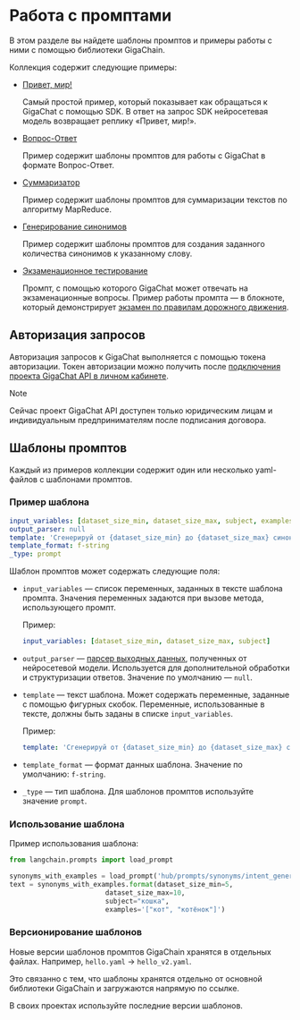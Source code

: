 # Работа с промптами

В этом разделе вы найдете шаблоны промптов и примеры работы с ними с помощью библиотеки GigaChain.

Коллекция содержит следующие примеры:

- [Привет, мир!](hello_world/README.md)

  Самый простой пример, который показывает как обращаться к GigaChat с помощью SDK. В ответ на запрос SDK нейросетевая модель возвращает реплику «Привет, мир!».

- [Вопрос-Ответ](qna/README.md)

  Пример содержит шаблоны промптов для работы с GigaChat в формате Вопрос-Ответ.

- [Суммаризатор](summarize/map_reduce/README.md)

  Пример содержит шаблоны промптов для суммаризации текстов по алгоритму MapReduce.

- [Генерирование синонимов](synonyms/README.md)

  Пример содержит шаблоны промптов для создания заданного количества синонимов к указанному слову.

- [Экзаменационное тестирование](qna/examination.yaml)

  Промпт, с помощью которого GigaChat может отвечать на экзаменационные вопросы.
  Пример работы промпта — в блокноте, который демонстрирует [экзамен по правилам дорожного движения](/docs/extras/integrations/chat/examination.ipynb).

## Авторизация запросов

Авторизация запросов к GigaChat выполняется с помощью токена авторизации. Токен авторизации можно получить после [подключения проекта GigaChat API в личном кабинете](https://developers.sber.ru/docs/ru/gigachat/individuals-quickstart#shag-1-sozdayte-proekt-giga-chat-api).

> [!NOTE]
> Сейчас проект GigaChat API доступен только юридическим лицам и индивидуальным предпринимателям после подписания договора.

## Шаблоны промптов

Каждый из примеров коллекции содержит один или несколько yaml-файлов с шаблонами промптов.

### Пример шаблона

```yaml
input_variables: [dataset_size_min, dataset_size_max, subject, examples]
output_parser: null
template: 'Сгенерируй от {dataset_size_min} до {dataset_size_max} синонимов для слова "{subject}". Примеры фраз: {examples}. Результат верни в формате JSON-списка без каких либо пояснений, например, ["синоним1", "синоним2", "синоним3", "синоним4"]. Не повторяй фразы из примера и не дублируй фразы.'
template_format: f-string
_type: prompt
```

Шаблон промптов может содержать следующие поля:

- `input_variables` — список переменных, заданных в тексте шаблона промпта. Значения переменных задаются при вызове метода, использующего промпт.

  Пример:

  ```yaml
  input_variables: [dataset_size_min, dataset_size_max, subject]
  ```

- `output_parser` — [парсер выходных данных](../../docs/docs/concepts.mdx#output-parsers), полученных от нейросетевой модели. Используется для дополнительной обработки и структуризации ответов. Значение по умолчанию — `null`.

- `template` — текст шаблона. Может содержать переменные, заданные с помощью фигурных скобок. Переменные, использованные в тексте, должны быть заданы в списке `input_variables`.
  
  Пример:

  ```yaml
  template: 'Сгенерируй от {dataset_size_min} до {dataset_size_max} синонимов для слова "{subject}".'
  ```

- `template_format` — формат данных шаблона. Значение по умолчанию: `f-string`.
- `_type` — тип шаблона. Для шаблонов промптов используйте значение `prompt`.

### Использование шаблона

Пример использования шаблона:

```python
from langchain.prompts import load_prompt

synonyms_with_examples = load_prompt('hub/prompts/synonyms/intent_generation_with_examples.yaml')
text = synonyms_with_examples.format(dataset_size_min=5,
                        dataset_size_max=10,
                        subject="кошка",
                        examples='["кот", "котёнок"]')
```

### Версионирование шаблонов

Новые версии шаблонов промптов GigaChain хранятся в отдельных файлах.
Например, `hello.yaml` → `hello_v2.yaml`.

Это связанно с тем, что шаблоны хранятся отдельно от основной библиотеки GigaChain и загружаются напрямую по ссылке.

В своих проектах используйте последние версии шаблонов.